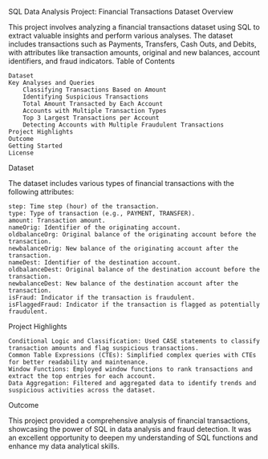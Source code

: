 SQL Data Analysis Project: Financial Transactions Dataset
Overview

This project involves analyzing a financial transactions dataset using SQL to extract valuable insights and perform various analyses. The dataset includes transactions such as Payments, Transfers, Cash Outs, and Debits, with attributes like transaction amounts, original and new balances, account identifiers, and fraud indicators.
Table of Contents

    Dataset
    Key Analyses and Queries
        Classifying Transactions Based on Amount
        Identifying Suspicious Transactions
        Total Amount Transacted by Each Account
        Accounts with Multiple Transaction Types
        Top 3 Largest Transactions per Account
        Detecting Accounts with Multiple Fraudulent Transactions
    Project Highlights
    Outcome
    Getting Started
    License

Dataset

The dataset includes various types of financial transactions with the following attributes:

    step: Time step (hour) of the transaction.
    type: Type of transaction (e.g., PAYMENT, TRANSFER).
    amount: Transaction amount.
    nameOrig: Identifier of the originating account.
    oldbalanceOrg: Original balance of the originating account before the transaction.
    newbalanceOrig: New balance of the originating account after the transaction.
    nameDest: Identifier of the destination account.
    oldbalanceDest: Original balance of the destination account before the transaction.
    newbalanceDest: New balance of the destination account after the transaction.
    isFraud: Indicator if the transaction is fraudulent.
    isFlaggedFraud: Indicator if the transaction is flagged as potentially fraudulent.

Project Highlights

    Conditional Logic and Classification: Used CASE statements to classify transaction amounts and flag suspicious transactions.
    Common Table Expressions (CTEs): Simplified complex queries with CTEs for better readability and maintenance.
    Window Functions: Employed window functions to rank transactions and extract the top entries for each account.
    Data Aggregation: Filtered and aggregated data to identify trends and suspicious activities across the dataset.

  Outcome

This project provided a comprehensive analysis of financial transactions, showcasing the power of SQL in data analysis and fraud detection. It was an excellent opportunity to deepen my understanding of SQL functions and enhance my data analytical skills.
